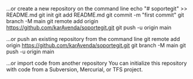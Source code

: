 …or create a new repository on the command line
echo "# soportegit" >> README.md
git init
git add README.md
git commit -m "first commit"
git branch -M main
git remote add origin https://github.com/karAvenda/soportegit.git
git push -u origin main

…or push an existing repository from the command line
git remote add origin https://github.com/karAvenda/soportegit.git
git branch -M main
git push -u origin main

…or import code from another repository
You can initialize this repository with code from a Subversion, Mercurial, or TFS project.